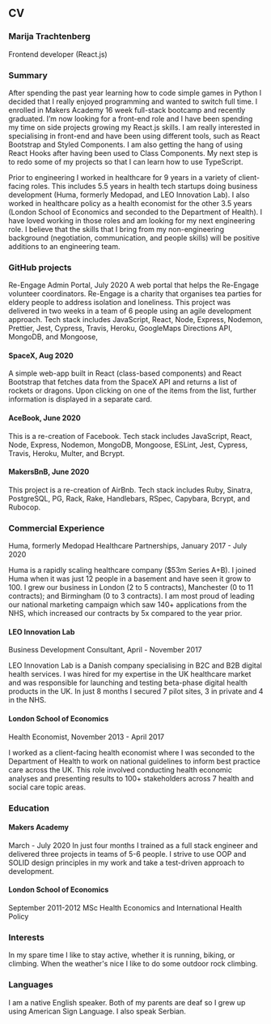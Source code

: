 ## CV

### Marija Trachtenberg
Frontend developer (React.js)  

### Summary
After spending the past year learning how to code simple games in Python I decided that I really enjoyed programming and wanted to switch full time. I enrolled in Makers Academy 16 week full-stack bootcamp and recently graduated. I’m now looking for a front-end role and I have been spending my time on side projects growing my React.js skills. I am really interested in specialising in front-end and have been using different tools, such as React Bootstrap and Styled Components. I am also getting the hang of using React Hooks after having been used to Class Components. My next step is to redo some of my projects so that I can learn how to use TypeScript.
 
Prior to engineering I worked in healthcare for 9 years in a variety of client-facing roles. This includes 5.5 years in health tech startups doing business development (Huma, formerly Medopad, and LEO Innovation Lab). I also worked in healthcare policy as a health economist for the other 3.5 years (London School of Economics and seconded to the Department of Health). I have loved working in those roles and am looking for my next engineering role. I believe that the skills that I bring from my non-engineering background (negotiation, communication, and people skills) will be positive additions to an engineering team.

### GitHub projects
Re-Engage Admin Portal, July 2020
A web portal that helps the Re-Engage volunteer coordinators. Re-Engage is a charity that organises tea parties for eldery people to address isolation and loneliness. This project was delivered in two weeks in a team of 6 people using an agile development approach. Tech stack includes JavaScript, React, Node, Express, Nodemon, Prettier, Jest, Cypress, Travis, Heroku, GoogleMaps Directions API, MongoDB, and Mongoose,

#### SpaceX, Aug 2020
A simple web-app built in React (class-based components) and React Bootstrap that fetches data from the SpaceX API and returns a list of rockets or dragons. Upon clicking on one of the items from the list, further information is displayed in a separate card. 

#### AceBook, June 2020
This is a re-creation of Facebook. Tech stack includes JavaScript, React, Node, Express, Nodemon, MongoDB, Mongoose, ESLint, Jest, Cypress, Travis, Heroku, Multer, and Bcrypt. 

#### MakersBnB, June 2020
This project is a re-creation of AirBnb. Tech stack includes Ruby, Sinatra, PostgreSQL, PG, Rack, Rake, Handlebars, RSpec, Capybara, Bcrypt, and Rubocop. 

### Commercial Experience
Huma, formerly Medopad
Healthcare Partnerships, January 2017 - July 2020

Huma is a rapidly scaling healthcare company ($53m Series A+B). I joined Huma when it was just 12 people in a basement and have seen it grow to 100. I grew our business in London (2 to 5 contracts), Manchester (0 to 11 contracts); and Birmingham (0 to 3 contracts). I am most proud of leading our national marketing campaign which saw 140+ applications from the NHS, which increased our contracts by 5x compared to the year prior.

#### LEO Innovation Lab
Business Development Consultant, April - November 2017

LEO Innovation Lab is a Danish company specialising in B2C and B2B digital health services. I was hired for my expertise in the UK healthcare market and was responsible for launching and testing beta-phase digital health products in the UK. In just 8 months I secured 7 pilot sites, 3 in private and 4 in the NHS. 

#### London School of Economics
Health Economist, November 2013 - April 2017

I worked as a client-facing health economist where I was seconded to the Department of Health to work on national guidelines to inform best practice care across the UK. This role involved conducting health economic analyses and presenting results to 100+ stakeholders across 7 health and social care topic areas.  


### Education

#### Makers Academy
March - July 2020
In just four months I trained as a full stack engineer and delivered three projects in teams of 5-6 people. I strive to use OOP and SOLID design principles in my work and take a test-driven approach to development. 

#### London School of Economics
September 2011-2012
MSc Health Economics and International Health Policy


### Interests
In my spare time I like to stay active, whether it is running, biking, or climbing. When the weather's nice I like to do some outdoor rock climbing. 

### Languages
I am a native English speaker. Both of my parents are deaf so I grew up using American Sign Language. I also speak Serbian. 
